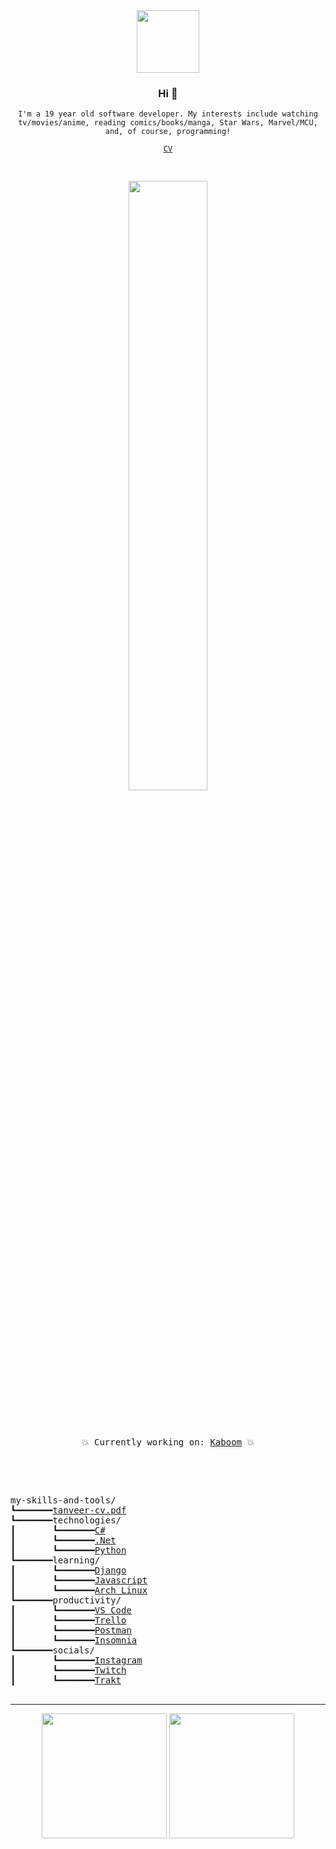 <div align="center">
  <img src="https://media4.giphy.com/media/Nx0rz3jtxtEre/giphy.gif" width="auto" height="100px">
  <h3>Hi 👋</h3>
  <p><code>I'm a 19 year old software developer. My interests include watching tv/movies/anime, reading comics/books/manga, Star Wars, Marvel/MCU, and, of course, programming!</code></p>
  <code><a href="https://crxssed7.github.io/assets/img/Tanveer%20CV.pdf">CV</a></code>
  <br>
  <pre>
    <p align="center"><img src="https://github.com/kaboom-db/kaboom-api/blob/master/brand%20assets/KABOOM.png?raw=true" width="50%" height="auto" /></p>
    <p align="center">💥 Currently working on: <a href="https://github.com/kaboom-db/kaboom-api">Kaboom</a> 💥</p>
  </pre>
</div>

<pre>

my-skills-and-tools/ 
┗━━━━━━━<a href="https://crxssed7.github.io/assets/img/Tanveer%20CV.pdf">tanveer-cv.pdf</a>
┗━━━━━━━technologies/ 
┃       ┗━━━━━━━<a href="https://github.com/crxssed7?tab=repositories&amp;q=&amp;type=&amp;language=c#&amp;sort=">C#</a> 
┃       ┗━━━━━━━<a href="https://github.com/crxssed7?tab=repositories&amp;q=&amp;type=&amp;language=c#&amp;sort=">.Net</a> 
┃       ┗━━━━━━━<a href="https://github.com/crxssed7?tab=repositories&amp;q=&amp;type=&amp;language=python&amp;sort=">Python</a> 
┗━━━━━━━learning/ 
┃       ┗━━━━━━━<a href="https://github.com/crxssed7?tab=repositories&amp;q=&amp;type=&amp;language=python&amp;sort=">Django</a> 
┃       ┗━━━━━━━<a href="https://github.com/crxssed7?tab=repositories&amp;q=&amp;type=&amp;language=javascript&amp;sort=">Javascript</a> 
┃       ┗━━━━━━━<a href="https://github.com/crxssed7?tab=repositories&amp;q=&amp;type=&amp;language=shell&amp;sort=">Arch Linux</a> 
┗━━━━━━━productivity/ 
┃       ┗━━━━━━━<a href="https://code.visualstudio.com">VS Code</a> 
┃       ┗━━━━━━━<a href="https://trello.com">Trello</a> 
┃       ┗━━━━━━━<a href="https://www.postman.com">Postman</a> 
┃       ┗━━━━━━━<a href="https://insomnia.rest">Insomnia</a> 
┗━━━━━━━socials/ 
┃       ┗━━━━━━━<a href="https://www.instagram.com/crxssed7/">Instagram</a> 
┃       ┗━━━━━━━<a href="https://www.twitch.tv/crxssed7">Twitch</a> 
┃       ┗━━━━━━━<a href="https://trakt.tv/users/crxssed">Trakt</a>

</pre>

<hr>
<div align="center">
  <a href="https://trakt.tv/users/crxssed"><img src="https://trakt-widgets.herokuapp.com/crxssed/watched/card" width="auto" height="200px"></a>
  <a href="https://tv-quote.herokuapp.com/"><img src="https://tv-quote.herokuapp.com/quote" height="200px" width="auto"></a>
  <br><br>
</div>
